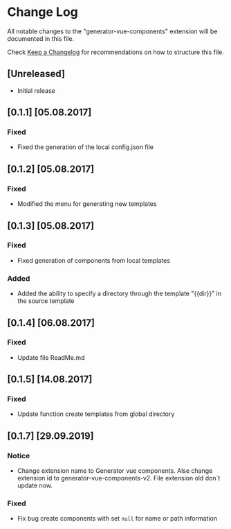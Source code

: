 # Change Log
All notable changes to the "generator-vue-components" extension will be documented in this file.

Check [Keep a Changelog](http://keepachangelog.com/) for recommendations on how to structure this file.

## [Unreleased]
- Initial release

## [0.1.1] [05.08.2017]
### Fixed
- Fixed the generation of the local config.json file

## [0.1.2] [05.08.2017]
### Fixed
- Modified the menu for generating new templates

## [0.1.3] [05.08.2017]
### Fixed
- Fixed generation of components from local templates
### Added
- Added the ability to specify a directory through the template "{{dir}}" in the source template

## [0.1.4] [06.08.2017]
### Fixed
- Update file ReadMe.md

## [0.1.5] [14.08.2017]
### Fixed
- Update function create templates from global directory

## [0.1.7] [29.09.2019]
### Notice
- Change extension name to Generator vue components. Alse change extension id to generator-vue-components-v2. File extension old don`t update now.
### Fixed
- Fix bug create components with set `null` for name or path information
